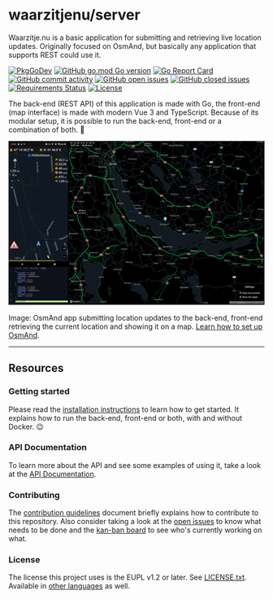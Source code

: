 # waarzitjenu/server

Waarzitje.nu is a basic application for submitting and retrieving live location updates. Originally focused on OsmAnd, but basically any application that supports REST could use it.

[![PkgGoDev](https://pkg.go.dev/badge/github.com/waarzitjenu/server)](https://pkg.go.dev/github.com/waarzitjenu/server)
[![GitHub go.mod Go version](https://img.shields.io/github/go-mod/go-version/waarzitjenu/server?color=%2300aa00)](./go.mod)
[![Go Report Card](https://goreportcard.com/badge/github.com/waarzitjenu/server)](https://goreportcard.com/report/github.com/waarzitjenu/server)
[![GitHub commit activity](https://img.shields.io/github/commit-activity/y/waarzitjenu/server?color=%2300aa00)](https://github.com/waarzitjenu/server/graphs/commit-activity)
[![GitHub open issues](https://img.shields.io/github/issues/waarzitjenu/server)](https://github.com/waarzitjenu/server/issues?q=is%3Aopen+is%3Aissue)
[![GitHub closed issues](https://img.shields.io/github/issues-closed/waarzitjenu/server?color=%2300aa00)](https://github.com/waarzitjenu/server/issues?q=is%3Aissue+is%3Aclosed)
[![Requirements Status](https://requires.io/github/waarzitjenu/server/requirements.svg?branch=master)](https://requires.io/github/waarzitjenu/server/requirements/?branch=master)
[![License](https://img.shields.io/github/license/waarzitjenu/server?color=%2300aa00)](./LICENSE.txt)

The back-end (REST API) of this application is made with Go, the front-end (map interface) is made with modern Vue 3 and TypeScript. Because of its modular setup, it is possible to run the back-end, front-end or a combination of both. :tada:

![OsmAnd with activated live tracking and the corresponding console output from the back-end](./docs/tracking-example.png)

Image: OsmAnd app submitting location updates to the back-end, front-end retrieving the current location and showing it on a map. [Learn how to set up OsmAnd][OsmAnd documentation].

---

## Resources

### Getting started

Please read the [installation instructions][] to learn how to get started. It explains how to run the back-end, front-end or both, with and without Docker. :wink:

### API Documentation

To learn more about the API and see some examples of using it, take a look at the [API Documentation][].

### Contributing

The [contribution guidelines][] document briefly explains how to contribute to this repository. Also consider taking a look at the [open issues][] to know what needs to be done and the [kan-ban board][] to see who's currently working on what.

### License

The license this project uses is the EUPL v1.2 or later. See [LICENSE.txt](LICENSE.txt). Available in [other languages](./LICENSE) as well.



[installation instructions]: ./docs/Installation/README.md "Installation Instructions"
[API Documentation]: ./docs/API/README.md "API Documentation"
[contribution guidelines]: ./docs/CONTRIBUTING.md	"Contribution guidelines"
[open issues]: https://github.com/ricardobalk/go-osmand-tracker/issues "Open issues of go-osmand-tracker"
[kan-ban board]: https://github.com/ricardobalk/go-osmand-tracker/projects/1 "Who's working on what?"

[OsmAnd documentation]: ./docs/OsmAnd/README.md "How to set up OsmAnd"